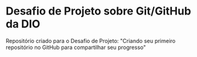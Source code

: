 # Desafio de Projeto sobre Git/GitHub da DIO
Repositório criado para o Desafio de Projeto: "Criando seu primeiro repositório no GitHub para compartilhar seu progresso"
